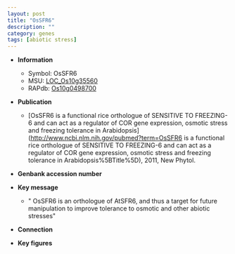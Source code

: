 ```yaml
---
layout: post
title: "OsSFR6"
description: ""
category: genes
tags: [abiotic stress]
---
```


* **Information**  
    + Symbol: OsSFR6  
    + MSU: [LOC_Os10g35560](http://rice.plantbiology.msu.edu/cgi-bin/ORF_infopage.cgi?orf=LOC_Os10g35560)  
    + RAPdb: [Os10g0498700](http://rapdb.dna.affrc.go.jp/viewer/gbrowse_details/irgsp1?name=Os10g0498700)  

* **Publication**  
    + [OsSFR6 is a functional rice orthologue of SENSITIVE TO FREEZING-6 and can act as a regulator of COR gene expression, osmotic stress and freezing tolerance in Arabidopsis](http://www.ncbi.nlm.nih.gov/pubmed?term=OsSFR6 is a functional rice orthologue of SENSITIVE TO FREEZING-6 and can act as a regulator of COR gene expression, osmotic stress and freezing tolerance in Arabidopsis%5BTitle%5D), 2011, New Phytol.

* **Genbank accession number**  

* **Key message**  
    + " OsSFR6 is an orthologue of AtSFR6, and thus a target for future manipulation to improve tolerance to osmotic and other abiotic stresses"

* **Connection**  

* **Key figures**  


